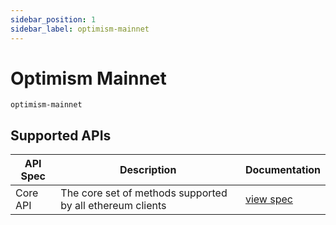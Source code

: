 ```yaml
---
sidebar_position: 1
sidebar_label: optimism-mainnet
---
```


# Optimism Mainnet

`optimism-mainnet`

## Supported APIs

| API Spec | Description                                               | Documentation                  |
| -------- | --------------------------------------------------------- | ------------------------------ |
| Core API | The core set of methods supported by all ethereum clients | [view spec](../specs/core-api) |
